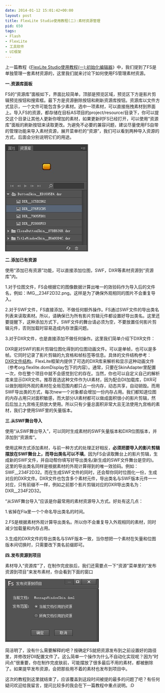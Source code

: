 ```yaml
---
date: 2014-01-12 15:01:42+00:00
layout: post
title: FlexLite Studio使用教程(二):素材资源管理
pid: 650
tags:
- Flash
- FlexLite
- 工具软件
- UI框架
---
```


上一篇教程《[FlexLite Studio使用教程(一):初始化编辑器](https://idom.me/articles/639.html)》中，我们提到了FS是单独管理一套素材资源的，这里我们就来讨论下如何使用FS管理素材资源。

**一.资源库面板**

FS的“资源库”面板如下，界面比较简单，顶部是预览区域，预览区下方是影片剪辑预览按钮和搜索框。最下方是资源删除按钮和刷新资源库按钮。资源库以文件方式显示，一个文件可能包含多少素材。选中一项素材，可以直接拖拽素材到界面上。导入FS的资源，都存储在目标AS项目的project/resource/目录下，你可以提交这个目录让其他人更新你增加的素材，如果更新时FS已经打开，可以使用“资源库”面板的刷新按钮来读取更改。为避免不必要的兼容问题，建议尽量使用FS自带的管理功能来导入素材资源，展开菜单栏的“资源”，我们可以看到两种导入资源的方式，后面会分别说明它们的用途。

[![FS_asset2](/uploads/2014/01/FS_asset2.jpg)](/uploads/2014/01/FS_asset2.jpg)

**二.添加已有资源**

使用“添加已有资源”功能，可以直接添加位图，SWF，DXR等素材资源到“资源库”内。

1.对于位图文件，FS会根据它的图像数据计算出唯一的效验码作为导入后的文件名，例如：IMG__234F2D32.png。这样是为了确保外观相同的图片不会重复导入。

2.对于SWF文件，FS直接添加，不做任何额外操作。FS通过SWF文件的导出类名列表来读取素材。所以，请确保已为所有影片剪辑元件都设置好导出类名。这里还要提醒下，这种添加方式下，SWF文件的舞台请必须为空，不要放置任何影片剪辑元件，否则加载时容易造成内存泄露问题。

3.对于DXR文件，也是直接添加不做任何操作。这里我们简单介绍下DXR文件：

DXR是对SWF的影片剪辑位图化得到的位图动画文件。可以是单帧，也可以是多帧。它同时记录了影片剪辑的九宫格和帧标签等信息。具体的文件结构参考：[DXR文件结构](http://wiki.flexlite.org/index.php?doc-view-53)。FlexLite框架内提供了可选的DXR库来解析和显示这种动画文件（参考org.flexlite.domDisplay包下的内容）。通常，只要在SkinAdapter里配置一次，你在整个项目中就不会感觉到它的存在。当然，你也可以自定义自己的解析库来显示DXR文件。推荐首选这种文件作为UI素材，因为配合Dll加载库，DXR可以做到相同外观的素材在全局范围内都只占一份内存，动态共享，自动销毁。而用SWF导出类的方式，每次new一个对象都会增加一份内存占用。我们都知道位图的内存占用只对面积敏感，而大部分UI素材都可以做成面积很小的影片剪辑，然后后加上九宫格无损放大使用。所以只有少量总面积非常大且无法使用九宫格的素材，我们才使用SWF里的矢量版本。

**三.从SWF舞台导入**

使用“从SWF舞台导入”，可以同时生成素材的SWF矢量版本和DXR位图版本，并添加到“资源库”。

使用这种方式添加素材，与前一种方式的处理正好相反，**必须把要导入的影片剪辑摆放在SWF舞台上，而导出类名可以不填**。因为FS会读取舞台上的影片剪辑，生成新的SWF文件，并自动帮你填写好导出类名(新生成的SWF文件舞台是空的)。这里的导出类名同样是根据素材的外观计算得到的唯一效验码。例如：SWF__234F2D32。而在生成SWF文件的同时，还会帮你同时位图化一份，生成对应的DXR文件。DXR文件也包含多个素材元件，导出类名与SWF版本元件一一对应，只有前缀不一样，例如之前那个影片剪辑对应的DXR导出类名为：DXR__234F2D32。

“从SWF舞台导入”应该是你最常用的素材资源导入方式。好处有这几点：

1.省掉在Fla里一个个命名导出类名的时间。

2.FS是根据素材外观计算导出类名。所以你不会重复导入外观相同的素材，同时减少加载量和内存占用。

3.生成的DXR文件的导出类名与SWF版本一致，当你想把一个素材在矢量和位图版本间切换时，只需要改下类名前缀即可。

**四.发布资源到项目**

素材导入“资源库”了，在制作完皮肤后，我们还需要点一下“资源”菜单里的“发布资源到项目”来发布素材，你会看到下面的窗口

[![FS_publish](/uploads/2014/01/FS_publish.png)](/uploads/2014/01/FS_publish.png)

简洁明了，没有什么需要解释的吧？按确定FS就把资源发布到之前设置好的路径里，并修改好Dll配置文件了。这么简单一个操作为什么不自动化实现呢？因为“时间点”很重要，你在制作完皮肤前，可能摆放了很多最后不用的素材，都被删除了。如果提早发布资源，会把那些用不着的素材也发布到项目中。

这次的教程到这里就结束了，应该覆盖到这段时间被提的最多的问题了吧？有任何疑问欢迎给我留言，提问比较多的我会在下一篇教程中重点说明。:D
